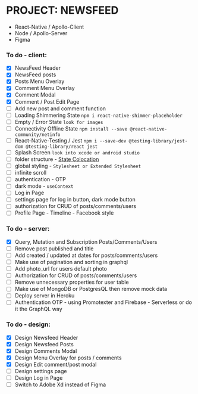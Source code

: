 # PROJECT: NEWSFEED
- React-Native / Apollo-Client
- Node / Apollo-Server
- Figma

### To do - client:
- [x] NewsFeed Header
- [x] NewsFeed posts
- [x] Posts Menu Overlay
- [x] Comment Menu Overlay
- [x] Comment Modal
- [x] Comment / Post Edit Page
- [ ] Add new post and comment function
- [ ] Loading Shimmering State `npm i react-native-shimmer-placeholder`
- [ ] Empty / Error State `look for images`
- [ ] Connectivity Offline State `npm install --save @react-native-community/netinfo`
- [ ] React-Native-Testing / Jest `npm i --save-dev @testing-library/jest-dom @testing-library/react jest`
- [ ] Splash Screen `look into xcode or android studio`
- [ ] folder structure - [State Colocation](https://kentcdodds.com/blog/state-colocation-will-make-your-react-app-faster)
- [ ] global styling - `Stylesheet or Extended Stylesheet`
- [ ] infinite scroll
- [ ] authentication - OTP
- [ ] dark mode - `useContext`
- [ ] Log in Page
- [ ] settings page for log in button, dark mode button
- [ ] authorization for CRUD of posts/comments/users
- [ ] Profile Page - Timeline - Facebook style

### To do - server:
- [x] Query, Mutation and Subscription Posts/Comments/Users
- [ ] Remove post published and title
- [ ] Add created / updated at dates for posts/comments/users
- [ ] Make use of pagination and sorting in graphql
- [ ] Add photo_url for users default photo
- [ ] Authorization for CRUD of posts/comments/users
- [ ] Remove unnecessary properties for user table
- [ ] Make use of MongoDB or PostgresQL then remove mock data
- [ ] Deploy server in Heroku
- [ ] Authentication OTP - using Promotexter and Firebase - Serverless or do it the GraphQL way

### To do - design:
- [x] Design Newsfeed Header
- [x] Design Newsfeed Posts
- [x] Design Comments Modal
- [x] Design Menu Overlay for posts / comments
- [x] Design Edit comment/post modal
- [ ] Design settings page
- [ ] Design Log in Page
- [ ] Switch to Adobe Xd instead of Figma